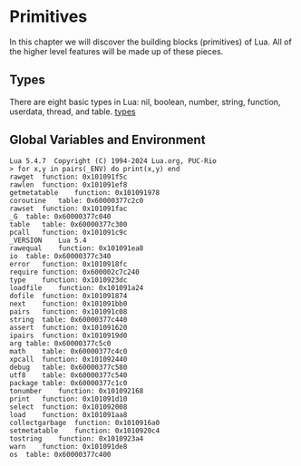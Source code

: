 # Primitives

In this chapter we will discover the building blocks (primitives) of Lua. All of the higher level features will be made up of these pieces.

## Types
There are eight basic types in Lua: nil, boolean, number, string, function, userdata, thread, and table.
[types](./types.lua)

## Global Variables and Environment
```
Lua 5.4.7  Copyright (C) 1994-2024 Lua.org, PUC-Rio
> for x,y in pairs(_ENV) do print(x,y) end
rawget	function: 0x101091f5c
rawlen	function: 0x101091ef8
getmetatable	function: 0x101091978
coroutine	table: 0x60000377c2c0
rawset	function: 0x101091fac
_G	table: 0x60000377c040
table	table: 0x60000377c300
pcall	function: 0x101091c9c
_VERSION	Lua 5.4
rawequal	function: 0x101091ea8
io	table: 0x60000377c340
error	function: 0x1010918fc
require	function: 0x600002c7c240
type	function: 0x1010923dc
loadfile	function: 0x101091a24
dofile	function: 0x101091874
next	function: 0x101091bb0
pairs	function: 0x101091c08
string	table: 0x60000377c440
assert	function: 0x101091620
ipairs	function: 0x1010919d0
arg	table: 0x60000377c5c0
math	table: 0x60000377c4c0
xpcall	function: 0x101092440
debug	table: 0x60000377c580
utf8	table: 0x60000377c540
package	table: 0x60000377c1c0
tonumber	function: 0x101092168
print	function: 0x101091d10
select	function: 0x101092008
load	function: 0x101091aa8
collectgarbage	function: 0x1010916a0
setmetatable	function: 0x1010920c4
tostring	function: 0x1010923a4
warn	function: 0x101091de8
os	table: 0x60000377c400
```